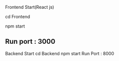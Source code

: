 Frontend Start(React js)

cd Frontend

npm start

Run port : 3000
-------------------------
Backend Start
cd Backend 
npm start
Run Port : 8000
